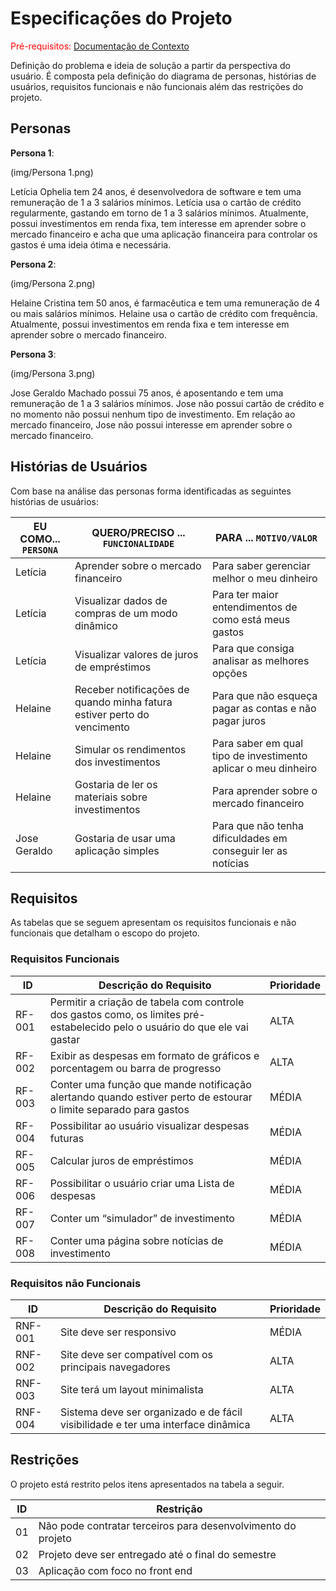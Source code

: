 # Especificações do Projeto

<span style="color:red">Pré-requisitos: <a href="1-Documentação de Contexto.md"> Documentação de Contexto</a></span>

Definição do problema e ideia de solução a partir da perspectiva do usuário. É composta pela definição do  diagrama de personas, histórias de usuários, requisitos funcionais e não funcionais além das restrições do projeto.

## Personas

**Persona 1**:

(img/Persona 1.png)

Letícia Ophelia tem 24 anos, é desenvolvedora de software e tem uma remuneração de 1 a 3 salários mínimos. Letícia usa o cartão de crédito regularmente, gastando em torno de 1 a 3 salários mínimos. Atualmente, possui investimentos em renda fixa, tem interesse em aprender sobre o mercado financeiro e acha que uma aplicação financeira para controlar os gastos é uma ideia ótima e necessária.

**Persona 2**:

(img/Persona 2.png)

Helaine Cristina tem 50 anos, é farmacêutica e tem uma remuneração de 4 ou mais salários mínimos. Helaine usa o cartão de crédito com frequência. Atualmente, possui investimentos em renda fixa e tem interesse em aprender sobre o mercado financeiro.

**Persona 3**:

(img/Persona 3.png)

Jose Geraldo Machado possui 75 anos, é aposentando e tem uma remuneração de 1 a 3 salários mínimos. Jose não possui cartão de crédito e no momento não possui nenhum tipo de investimento. Em relação ao mercado financeiro, Jose não possui interesse em aprender sobre o mercado financeiro.

## Histórias de Usuários

Com base na análise das personas forma identificadas as seguintes histórias de usuários:

|EU COMO... `PERSONA`| QUERO/PRECISO ... `FUNCIONALIDADE`                                      |PARA ... `MOTIVO/VALOR`                                                        |
|--------------------|-------------------------------------------------------------------------|-------------------------------------------------------------------------------|
|Letícia             | Aprender sobre o mercado financeiro                                     | Para saber gerenciar melhor o meu dinheiro                                    |
|Letícia             | Visualizar dados de compras de um modo dinâmico                         | Para ter maior entendimentos de como está meus gastos                         |
|Letícia             | Visualizar valores de juros de empréstimos                              | Para que consiga analisar as melhores opções                                  |
|Helaine             | Receber notificações de quando minha fatura estiver perto do vencimento | Para que não esqueça pagar as contas e não pagar juros                        |
|Helaine             | Simular os rendimentos dos investimentos                                | Para saber em qual tipo de investimento aplicar o meu dinheiro                |
|Helaine             | Gostaria de ler os materiais sobre investimentos                        | Para aprender sobre o mercado financeiro                                      |
|Jose Geraldo        | Gostaria de usar uma aplicação simples                                  | Para que não tenha dificuldades em conseguir ler as notícias                  |

## Requisitos

As tabelas que se seguem apresentam os requisitos funcionais e não funcionais que detalham o escopo do projeto.

### Requisitos Funcionais

|ID    | Descrição do Requisito  | Prioridade |
|------|-----------------------------------------|----|
|RF-001| Permitir a criação de tabela com controle dos gastos como, os limites pré-estabelecido pelo o usuário do que ele vai gastar | ALTA | 
|RF-002| Exibir as despesas em formato de gráficos e porcentagem ou barra de progresso                                               | ALTA |
|RF-003| Conter uma função que mande notificação alertando quando estiver perto de estourar o limite separado para gastos            | MÉDIA |
|RF-004| Possibilitar ao usuário visualizar despesas futuras                                                                         | MÉDIA |
|RF-005| Calcular juros de empréstimos                                                                                               | MÉDIA |
|RF-006| Possibilitar o usuário criar uma Lista de despesas                                                                          | MÉDIA |
|RF-007| Conter um “simulador” de investimento                                                                                       | MÉDIA |
|RF-008| Conter uma página sobre notícias de investimento                                                                            | MÉDIA |


### Requisitos não Funcionais

|ID     | Descrição do Requisito  |Prioridade |
|-------|-------------------------|----|
|RNF-001| Site deve ser responsivo | MÉDIA | 
|RNF-002| Site deve ser compatível com os principais navegadores |  ALTA | 
|RNF-003| Site terá um layout minimalista |  ALTA |
|RNF-004| Sistema deve ser organizado e de fácil visibilidade e ter uma interface dinâmica |  ALTA |

## Restrições

O projeto está restrito pelos itens apresentados na tabela a seguir.

|ID| Restrição                                                    |
|--|--------------------------------------------------------------|
|01| Não pode contratar terceiros para desenvolvimento do projeto |
|02| Projeto deve ser entregado até o final do semestre           |
|03| Aplicação com foco no front end                              |

